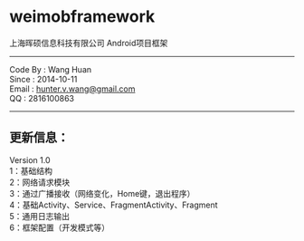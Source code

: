 weimobframework
===============

上海晖硕信息科技有限公司 Android项目框架

--------------------------------------------

Code By : Wang Huan
<br>Since : 2014-10-11
<br>Email : hunter.v.wang@gmail.com
<br>QQ : 2816100863

--------------------------------------------


更新信息：
--------------------------------------------
Version 1.0
<br>1：基础结构
<br>2：网络请求模块
<br>3：通过广播接收（网络变化，Home键，退出程序）
<br>4：基础Activity、Service、FragmentActivity、Fragment
<br>5：通用日志输出
<br>6：框架配置（开发模式等）
